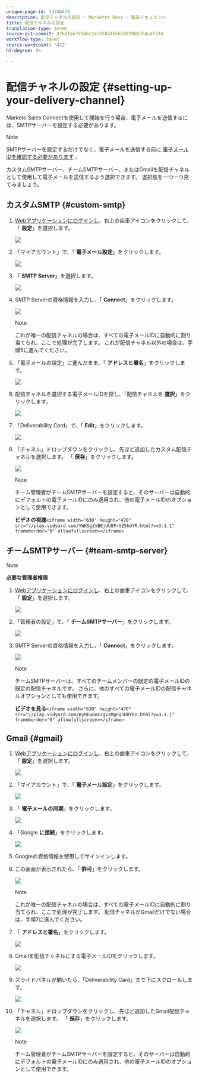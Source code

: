 ```yaml
---
unique-page-id: 14746470
description: 配信チャネルの設定 — Marketto Docs — 製品ドキュメント
title: 配信チャネルの設定
translation-type: tm+mt
source-git-commit: 47b2fee7d146c3dc558d4bbb10070683f4cdfd3d
workflow-type: tm+mt
source-wordcount: '472'
ht-degree: 0%

---
```



# 配信チャネルの設定 {#setting-up-your-delivery-channel}

Marketo Sales Connectを使用して開始を行う場合、電子メールを送信するには、SMTPサーバーを設定する必要があります。

>[!NOTE]
>
>SMTPサーバーを設定するだけでなく、電子メールを送信する前に [電子メールIDを確認する必要があります](http://docs.marketo.com/x/ewPh) 。

カスタムSMTPサーバー、チームSMTPサーバー、またはGmailを配信チャネルとして使用して電子メールを送信するよう選択できます。 選択肢を一つ一つ見てみましょう。

## カスタムSMTP {#custom-smtp}

1. [Webアプリケーションにログインし](http://toutapp.com/login)、右上の歯車アイコンをクリックして、「 **設定**」を選択します。

   ![](assets/one.png)

1. 「マイアカウント」で、「 **電子メール設定**」をクリックします。

   ![](assets/two.png)

1. 「 **SMTP Server**」を選択します。

   ![](assets/three.png)

1. SMTP Serverの資格情報を入力し、「 **Connect**」をクリックします。

   ![](assets/four.png)

   >[!NOTE]
   >
   >これが唯一の配信チャネルの場合は、すべての電子メールIDに自動的に割り当てられ、ここで処理が完了します。 これが配信チャネル以外の場合は、手順5に進んでください。

1. 「電子メールの設定」に進んだまま、「 **アドレスと署名**」をクリックします。

   ![](assets/five.png)

1. 配信チャネルを選択する電子メールIDを探し、「配信チャネルを **選択**」をクリックします。

   ![](assets/six.png)

1. 「Deliverability Card」で、「 **Edit**」をクリックします。

   ![](assets/seven-new.png)

1. 「チャネル」ドロップダウンをクリックし、先ほど追加したカスタム配信チャネルを選択します。 「 **保存**」をクリックします。

   ![](assets/eight-new.png)

   >[!NOTE]
   >
   >チーム管理者がチームSMTPサーバーを設定すると、そのサーバーは自動的にデフォルトの電子メールIDにのみ適用され、他の電子メールIDのオプションとして使用できます。

   **ビデオの視聴**`<iframe width="630" height="470" src="//play.vidyard.com/YWKSgZvBEjUU8FrXZ5hdYR.html?v=3.1.1" frameborder="0" allowfullscreen></iframe>`

## チームSMTPサーバー {#team-smtp-server}

>[!NOTE]
>
>**必要な管理者権限**

1. [Webアプリケーションにログインし](http://toutapp.com/login)、右上の歯車アイコンをクリックして、「 **設定**」を選択します。

   ![](assets/nine.png)

1. 「管理者の設定」で、「 **チームSMTPサーバー**」をクリックします。

   ![](assets/ten.png)

1. SMTP Serverの資格情報を入力し、「 **Connect**」をクリックします。

   ![](assets/eleven.png)

   >[!NOTE]
   >
   >チームSMTPサーバーは、すべてのチームメンバーの既定の電子メールIDの既定の配信チャネルです。 さらに、他のすべての電子メールIDの配信チャネルオプションとしても使用できます。

   **ビデオを見る**`<iframe width="630" height="470" src="//play.vidyard.com/Ky9EwGmLcgvsMpFq3H8Y6n.html?v=3.1.1" frameborder="0" allowfullscreen></iframe>`

## Gmail {#gmail}

1. [Webアプリケーションにログインし](http://toutapp.com/login)、右上の歯車アイコンをクリックして、「 **設定**」を選択します。

   ![](assets/twelve.png)

1. 「マイアカウント」で、「 **電子メール設定**」をクリックします。

   ![](assets/thirteen.png)

1. 「 **電子メールの同期**」をクリックします。

   ![](assets/fourteen.png)

1. 「Google **に接続**」をクリックします。

   ![](assets/fifteen.png)

1. Googleの資格情報を使用してサインインします。
1. この画面が表示されたら、「 **許可**」をクリックします。

   ![](assets/sixteen.png)

   >[!NOTE]
   >
   >これが唯一の配信チャネルの場合は、すべての電子メールIDに自動的に割り当てられ、ここで処理が完了します。 配信チャネルがGmailだけでない場合は、手順7に進んでください。

1. 「 **アドレスと署名**」をクリックします。

   ![](assets/seventeen.png)

1. Gmailを配信チャネルにする電子メールIDをクリックします。

   ![](assets/eighteen.png)

1. スライドパネルが開いたら、「Deliverability Card」まで下にスクロールします。

   ![](assets/nineteen.png)

1. 「チャネル」ドロップダウンをクリックし、先ほど追加したGmail配信チャネルを選択します。 「 **保存**」をクリックします。

   ![](assets/twenty.png)

   >[!NOTE]
   >
   >チーム管理者がチームSMTPサーバーを設定すると、そのサーバーは自動的にデフォルトの電子メールIDにのみ適用され、他の電子メールIDのオプションとして使用できます。

